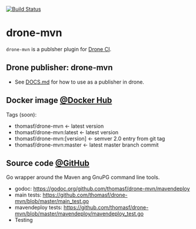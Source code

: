 [![Build Status](https://drone.23c.se/api/badges/thomasf/drone-mvn/status.svg)](https://drone.23c.se/thomasf/drone-mvn)

# drone-mvn

`drone-mvn` is a publsher plugin for [Drone CI](https://github.com/drone/drone).

## Drone publisher: drone-mvn

- See [DOCS.md](https://github.com/thomasf/drone-mvn/blob/master/DOCS.md) for
  how to use as a publisher in drone.

## Docker image [@Docker Hub](https://hub.docker.com/r/thomasf/drone-mvn/)

Tags (soon):

 - thomasf/drone-mvn <- latest version
 - thomasf/drone-mvn:latest <- latest version
 - thomasf/drone-mvn:[version] <- semver 2.0 entry from git tag
 - thomasf/drone-mvn:master <- latest master branch commit

## Source code  [@GitHub](https://github.com/thomasf/drone-mvn)

Go wrapper around the Maven ang GnuPG command line tools.

- godoc: https://godoc.org/github.com/thomasf/drone-mvn/mavendeploy
- main tests: https://github.com/thomasf/drone-mvn/blob/master/main_test.go
- mavendeploy tests: https://github.com/thomasf/drone-mvn/blob/master/mavendeploy/mavendeploy_test.go
- Testing
